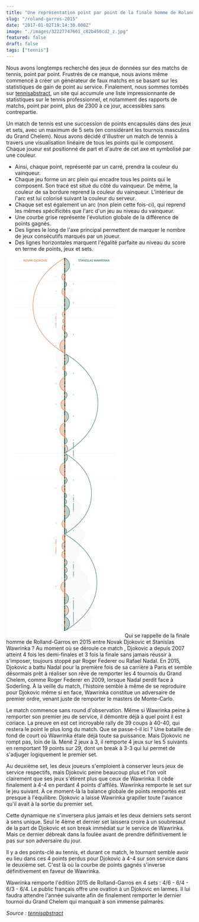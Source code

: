 ```yaml
---
title: "Une représentation point par point de la finale homme de Roland-Garros 2015"
slug: "/roland-garros-2015"
date: "2017-01-02T19:14:30.000Z"
image: "./images/32227747661_c82b450cd2_z.jpg"
featured: false
draft: false
tags: ["tennis"]
---
```


Nous avons longtemps recherché des jeux de données sur des matchs de tennis, point par point. Frustrés de ce manque, nous avions même commencé à créer un générateur de faux matchs en se basant sur les statistiques de gain de point au service. Finalement, nous sommes tombés sur [tennisabstract](http://www.tennisabstract.com/), un site qui accumule une liste impressionnante de statistiques sur le tennis professionnel, et notamment des rapports de matchs, point par point, plus de 2300 à ce jour, accessibles sans contrepartie.

Un match de tennis est une succession de points encapsulés dans des jeux et sets, avec un maximum de 5 sets (en considérant les tournois masculins du Grand Chelem). Nous avons décidé d'illustrer un match de tennis à travers une visualisation linéaire de tous les points qui le composent. Chaque joueur est positionné de part et d'autre de cet axe et symbolisé par une couleur.

* Ainsi, chaque point, représenté par un carré, prendra la couleur du vainqueur. 
* Chaque jeu forme un arc plein qui encadre tous les points qui le composent. Son tracé est situé du côté du vainqueur. De même, la couleur de sa bordure reprend la couleur du vainqueur. L'intérieur de l'arc est lui colorisé suivant la couleur du serveur.
* Chaque set est également un arc (non plein cette fois-ci), qui reprend les mêmes spécificités que l'arc d'un jeu au niveau du vainqueur.
* Une courbe grise représente l'évolution globale de la différence de points gagnés.  
* Des lignes le long de l'axe principal permettent de marquer le nombre de jeux consécutifs marqués par un joueur.
* Des lignes horizontales marquent l'égalité parfaite au niveau du score en terme de points, jeux et sets.

![image](./images/waw-djo-fr.svg)
Qui se rappelle de la finale homme de Rolland-Garros en 2015 entre Novak Djokovic et Stanislas Wawrinka ?
Au moment où se déroule ce match , Djokovic a depuis 2007 atteint 4 fois les demi-finales et 3 fois la finale sans jamais réussir à s'imposer, toujours stoppé par Roger Federer ou Rafael Nadal. En 2015, Djokovic a battu Nadal pour la première fois de sa carrière à Paris et semble désormais prêt à réaliser son rêve de remporter les 4 tournois du Grand Chelem, comme Roger Federer en 2009, lorsque Nadal perdit face à Soderling.
À la veille du match, l'histoire semble à même de se reproduire pour Djokovic même si en face, Wawrinka constitue un adversaire de premier ordre, venant juste de remporter le masters de Monte-Carlo.

Le match commence sans round d'observation. Même si Wawrinka peine à remporter son premier jeu de service, il démontre déjà à quel point il est coriace. La preuve en est cet incroyable rally de 39 coups à 40-40, qui restera le point le plus long du match. Que se passe-t-il ici ? Une bataille de fond de court où Wawrinka étale déjà toute sa puissance.
Mais Djokovic ne rompt pas, loin de là. Mené 2 jeux à 3, il remporte 4 jeux sur les 5 suivants en remportant 19 points sur 29, dont un break à 3-3 qui lui permet de s'adjuger logiquement le premier set.

Au deuxième set, les deux joueurs s'emploient à conserver leurs jeux de service respectifs, mais Djokovic peine beaucoup plus et l'on voit clairement que ses jeux s'étirent plus que ceux de Wawrinka. Il cède finalement à 4-4 en perdant 4 points d'affilés. Wawrinka remporte le set sur le jeu suivant. À ce moment-là la balance globale de points remportés est presque à l'équilibre. Djokovic a laissé Wawrinka grapiller toute l'avance qu'il avait à la sortie du premier set.

Cette dynamique ne s'inversera plus jamais et les deux derniers sets seront à sens unique. Seul le 4ème et dernier set laissera croire à un soubresaut de la part de Djokovic et son break immédiat sur le service de Wawrinka. Mais ce dernier débreak dans la foulée avant de prendre définitivement le pas sur son adversaire du jour.

Il y a des points-clé au tennis, et durant ce match, le tournant semble avoir eu lieu dans ces 4 points perdus pour Djokovic à 4-4 sur son service dans le deuxième set. C'est là où la courbe de points gagnés s'inverse définitivement en faveur de Wawrinka.

Wawrinka remporte l'édition 2015 de Rolland-Garros en 4 sets : 4/6 - 6/4 - 6/3 - 6/4. Le public français offre une ovation à un Djokovic en larmes. Il lui faudra attendre l'année suivante afin de finalement remporter le dernier tournoi du Grand Chelem qui manquait à son immense palmarès.

*Source : [tennisabstract](http://www.tennisabstract.com/charting/20150607-M-Roland_Garros-F-Stanislas_Wawrinka-Novak_Djokovic.html)*
